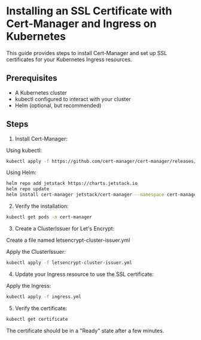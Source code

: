 # Installing an SSL Certificate with Cert-Manager and Ingress on Kubernetes

This guide provides steps to install Cert-Manager and set up SSL certificates for your Kubernetes Ingress resources.

## Prerequisites

- A Kubernetes cluster
- kubectl configured to interact with your cluster
- Helm (optional, but recommended)

## Steps

1. Install Cert-Manager:

Using kubectl:

```bash
kubectl apply -f https://github.com/cert-manager/cert-manager/releases/download/v1.11.0/cert-manager.yaml
```

Using Helm:
   
```bash
helm repo add jetstack https://charts.jetstack.io
helm repo update
helm install cert-manager jetstack/cert-manager --namespace cert-manager --version v1.11.0 --set installCRDs=true
```

2. Verify the installation:

```bash
kubectl get pods -n cert-manager
```

3. Create a ClusterIssuer for Let's Encrypt:

Create a file named letsencrypt-cluster-issuer.yml

Apply the ClusterIssuer:

```bash
kubectl apply -f letsencrypt-cluster-issuer.yml
```

4. Update your Ingress resource to use the SSL certificate:

Apply the Ingress:

```bash
kubectl apply -f ingress.yml
```

5. Verify the certificate:

```bash
kubectl get certificate
```

The certificate should be in a "Ready" state after a few minutes.